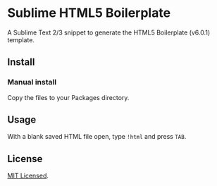 # Sublime HTML5 Boilerplate

A Sublime Text 2/3 snippet to generate the HTML5 Boilerplate (v6.0.1) template.

## Install

### Manual install

Copy the files to your Packages directory.

<!-- ### Package Control install

In the command pallette (Cmd-Shift+P on Mac) type 'Install' then press enter to see a list of packages. Search for 'HTML Boilerplate' then press enter to install. -->

## Usage

With a blank saved HTML file open, type ``!html`` and press `TAB`.


## License 

[MIT Licensed](http://sloria.mit-license.org/).
